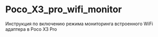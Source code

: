 # Poco_X3_pro_wifi_monitor
Инструкция по включению режима мониторинга встроенного WiFi адаптера в Poco X3 Pro
